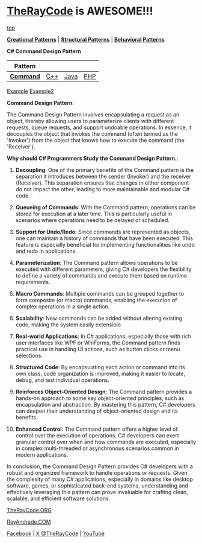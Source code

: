 # [TheRayCode](../../../README.md) is AWESOME!!!

[top](../README.md)

**[Creational Patterns](../../Creational/README.md)** | **[Structural Patterns](../../Structural/README.md)** | **[Behavioral Patterns](../README.md)**

**C# Command Design Pattern**

|Pattern|   |   |   |
|---|---|---|---|
| [**Command**](README.md) | [C++](../../../Csharp/Behavioral/Command/README.md) | [Java](../../../Java/Behavioral/Command/README.md) | [PHP](../../../PHP/Behavioral/Command/README.md) |

[Example](Example/README.md)  [Example2](Example2/README.md)

**Command Design Pattern**:

The Command Design Pattern involves encapsulating a request as an object, thereby allowing users to parameterize clients with different requests, queue requests, and support undoable operations. In essence, it decouples the object that invokes the command (often termed as the 'Invoker') from the object that knows how to execute the command (the 'Receiver').

**Why should C# Programmers Study the Command Design Pattern.**:

1. **Decoupling**: One of the primary benefits of the Command pattern is the separation it introduces between the sender (Invoker) and the receiver (Receiver). This separation ensures that changes in either component do not impact the other, leading to more maintainable and modular C# code.

2. **Queueing of Commands**: With the Command pattern, operations can be stored for execution at a later time. This is particularly useful in scenarios where operations need to be delayed or scheduled.

3. **Support for Undo/Redo**: Since commands are represented as objects, one can maintain a history of commands that have been executed. This feature is especially beneficial for implementing functionalities like undo and redo in applications.

4. **Parameterization**: The Command pattern allows operations to be executed with different parameters, giving C# developers the flexibility to define a variety of commands and execute them based on runtime requirements.

5. **Macro Commands**: Multiple commands can be grouped together to form composite (or macro) commands, enabling the execution of complex operations in a single action.

6. **Scalability**: New commands can be added without altering existing code, making the system easily extensible.

7. **Real-world Applications**: In C# applications, especially those with rich user interfaces like WPF or WinForms, the Command pattern finds practical use in handling UI actions, such as button clicks or menu selections.

8. **Structured Code**: By encapsulating each action or command into its own class, code organization is improved, making it easier to locate, debug, and test individual operations.

9. **Reinforces Object-Oriented Design**: The Command pattern provides a hands-on approach to some key object-oriented principles, such as encapsulation and abstraction. By mastering this pattern, C# developers can deepen their understanding of object-oriented design and its benefits.

10. **Enhanced Control**: The Command pattern offers a higher level of control over the execution of operations. C# developers can exert granular control over when and how commands are executed, especially in complex multi-threaded or asynchronous scenarios common in modern applications.

In conclusion, the Command Design Pattern provides C# developers with a robust and organized framework to handle operations or requests. Given the complexity of many C# applications, especially in domains like desktop software, games, or sophisticated back-end systems, understanding and effectively leveraging this pattern can prove invaluable for crafting clean, scalable, and efficient software solutions.

[TheRayCode.ORG](https://www.TheRayCode.org)

[RayAndrade.COM](https://www.RayAndrade.com)

[Facebook](https://www.facebook.com/TheRayCode/) | [X @TheRayCode](https://www.x.com/TheRayCode/) | [YouTube](https://www.youtube.com/TheRayCode/)
